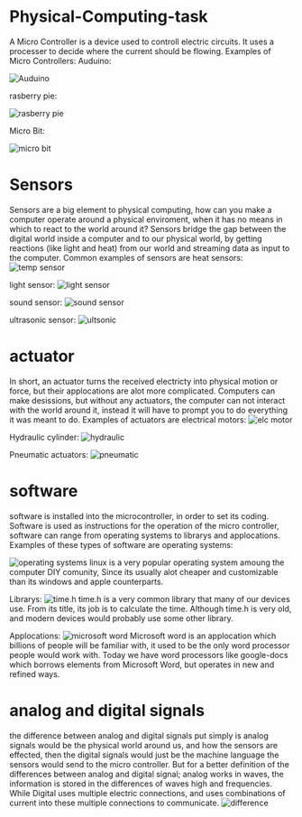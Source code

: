 # Physical-Computing-task

A Micro Controller is a device used to controll electric circuits.
It uses a processer to decide where the current should be flowing.
Examples of Micro Controllers:
Auduino: 

![Auduino](https://cdn.sparkfun.com/assets/9/1/e/4/8/515b4656ce395f8a38000000.png)

rasberry pie:

![rasberry pie](https://encrypted-tbn0.gstatic.com/images?q=tbn:ANd9GcSXDPLOCHlbZTYig7hSsN6g8yMPkQ3CtDhuFsARJ39k7u-nxCOGTg)

Micro Bit:

![micro bit](https://cdn.shopify.com/s/files/1/0176/3274/products/microbit_1024x1024.jpg?v=1477646080)

# Sensors
Sensors are a big element to physical computing, how can you make a computer operate around a physical enviroment, when it has no means in which to react to the world around it? Sensors bridge the gap between the digital world inside a computer and to our physical world, by getting reactions (like light and heat) from our world and streaming data as input to the computer. Common examples of sensors are heat sensors:
![temp sensor](http://imgs.inkfrog.com/pix/smoothdealer/26670.jpg)

light sensor:
![light sensor](http://www.uugear.com/wordpress/wp-content/uploads/2014/12/01.jpg)

sound sensor:
![sound sensor](https://www.makerlab-electronics.com/my_uploads/2017/03/sound-sensor-module-digital-1.jpg)

ultrasonic sensor:
![ultsonic](http://www.elecfreaks.com/store/images/Sensor_ObjDec_Ultra_HC_SR04_7.jpg)

# actuator
In short, an actuator turns the received electricty into physical motion or force, but their applocations are alot more complicated. Computers can make desissions, but without any actuators, the computer can not interact with the world around it, instead it will have to prompt you to do everything it was meant to do. Examples of actuators are electrical motors:
![elc motor](https://i1.wp.com/allianceglobalincorp.com/wp-content/uploads/2016/01/Motor.jpg?fit=1772%2C1376)

Hydraulic cylinder:
![hydraulic](http://www.texashydraulics.com/wp-content/themes/va/images/standard-main.jpg)

Pneumatic actuators:
![pneumatic](https://ec-i21.geccdn.net/site/images/n-picgroup/88337.jpg)

# software
software is installed into the microcontroller, in order to set its coding. Software is used as instructions for the operation of the micro controller, software can range from operating systems to librarys and applocations. Examples of these types of software are operating systems:

![operating systems](http://cdn2.itpro.co.uk/sites/itpro/files/styles/article_main_wide_image/public/2017/02/linux_copy.jpg?itok=fellptYe)
linux is a very popular operating system amoung the computer DIY comunity, Since its usually alot cheaper and customizable than its windows and apple counterparts.

Librarys:
![time.h](http://yazilimagiris.com/wp-content/uploads/2017/03/illu_time-h-et-ses-fonctions.png)
time.h is a very common library that many of our devices use. From its title, its job is to calculate the time. Although time.h is very old, and modern devices would probably use some other library.

Applocations:
![microsoft word](https://upload.wikimedia.org/wikipedia/commons/thumb/4/4f/Microsoft_Word_2013_logo.svg/2000px-Microsoft_Word_2013_logo.svg.png)
Microsoft word is an applocation which billions of people will be familiar with, it used to be the only word processor people would work with. Today we have word processors like google-docs which borrows elements from Microsoft Word, but operates in new and refined ways.

# analog and digital signals
the difference between analog and digital signals put simply is analog signals would be the physical world around us, and how the sensors are effected, then the digital signals would just be the machine language the sensors would send to the micro controller. But for a better definition of the differences between analog and digital signal; analog works in waves, the information is stored in the differences of waves high and frequencies. While Digital uses multiple electric connections, and uses combinations of current into these multiple connections to communicate.
![difference](http://techdifferences.com/wp-content/uploads/2016/08/Analog-Signal-Vs-digital-Signal.jpg)
